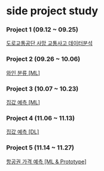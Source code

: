 # side project study

### Project 1 (09.12 ~ 09.25)

[도로교통공단 사망 교통사고 데이터분석](https://www.notion.so/22c91d0dfa974fd28abcf5960097de4c?pvs=21)

### Project 2 (09.26 ~ 10.06)

[와인 분류 [ML]](https://www.notion.so/ML-a29cfdb4b79d4906bca9f645be0c7ca7?pvs=21)


### Project 3 (10.07 ~ 10.23)

[집값 예측 [ML]](https://www.notion.so/ML-de94f6ed36204e968fdd336b96a3c979?pvs=21)



### Project 4 (11.06 ~ 11.13)

[집값 예측 [DL]](https://www.notion.so/DL-fae6cdc94fee4b249a7c48c01762efd6?pvs=21)

### Project 5 (11.14 ~ 11.27)

[항공권 가격 예측 [ML & Prototype]](https://www.notion.so/ML-Prototype-99cc366752604fa2b3b2b683de369c63?pvs=21)  


